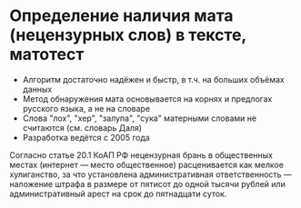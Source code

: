 # Определение наличия мата (нецензурных слов) в тексте, матотест #

  * Алгоритм достаточно надёжен и быстр, в т.ч. на больших объёмах данных
  * Метод обнаружения мата основывается на корнях и предлогах русского языка, а не на словаре
  * Слова "лох", "хер", "залупа", "сука" матерными словами не считаются (см. словарь Даля)
  * Разработка ведётся с 2005 года

Согласно статье 20.1 КоАП РФ нецензурная брань в общественных местах (интернет — место общественное) расценивается как мелкое хулиганство, за что установлена административная ответственность — наложение штрафа в размере от пятисот до одной тысячи рублей или административный арест на срок до пятнадцати суток.
